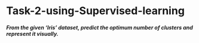 # Task-2-using-Supervised-learning
##### From the given ‘Iris’ dataset, predict the optimum number of clusters and represent it visually.
